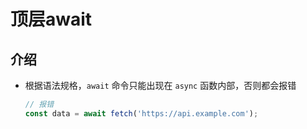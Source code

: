 # 顶层await

## 介绍

- 根据语法规格，`await` 命令只能出现在 `async` 函数内部，否则都会报错

    ```js
    // 报错
    const data = await fetch('https://api.example.com');
    ```
